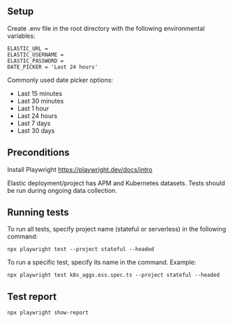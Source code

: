 ## Setup 
Create .env file in the root directory with the following environmental variables:

```
ELASTIC_URL = 
ELASTIC_USERNAME = 
ELASTIC_PASSWORD = 
DATE_PICKER = 'Last 24 hours'
```

Commonly used date picker options:

- Last 15 minutes
- Last 30 minutes
- Last 1 hour
- Last 24 hours
- Last 7 days
- Last 30 days

## Preconditions
Install Playwright https://playwright.dev/docs/intro

Elastic deployment/project has APM and Kubernetes datasets.
Tests should be run during ongoing data collection.

## Running tests
To run all tests, specify project name (stateful or serverless) in the following command:

```
npx playwright test --project stateful --headed
```

To run a specific test, specify its name in the command. Example:

```
npx playwright test k8s_aggs.ess.spec.ts --project stateful --headed
```

## Test report

```
npx playwright show-report
```